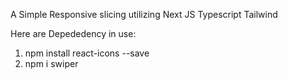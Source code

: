 A Simple Responsive slicing utilizing Next JS Typescript Tailwind



Here are Depededency in use:
1. npm install react-icons --save
2. npm i swiper
 
 
